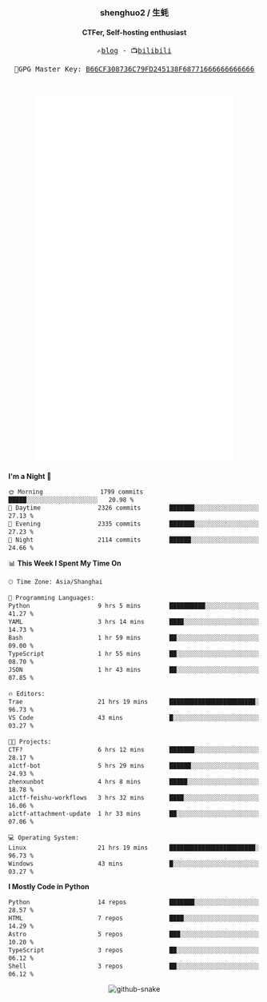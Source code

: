 <h3 align="center"> shenghuo2 / 生蚝 </h3>
<h4 align="center" >CTFer, Self-hosting enthusiast</h3>


<p align="center">
  <samp>
    ✍️<a href="https://blog.shenghuo2.top/">blog</a> -
    📺<a href="https://space.bilibili.com/85894935">bilibili</a>
  </samp>
</p>
<p align="center">
  <samp>
     🔐GPG Master Key: <a align="center" href="https://github.com/shenghuo2.gpg">B66CF308736C79FD245138F68771666666666666</a>
  </samp>
</p>
<br>
<p align="center">
  <a href="https://github.com/shenghuo2">
    <img width="400" align="top" src="https://github.com/shenghuo2/shenghuo2/blob/main/metrics.left.svg" />
  </a>
  <a href="https://github.com/shenghuo2">
    <img width="400" align="top" src="https://github.com/shenghuo2/shenghuo2/blob/main/metrics.right.svg" />
  </a>
</p>


<!--START_SECTION:waka-->
**I'm a Night 🦉** 

```text
🌞 Morning                1799 commits        █████░░░░░░░░░░░░░░░░░░░░   20.98 % 
🌆 Daytime                2326 commits        ███████░░░░░░░░░░░░░░░░░░   27.13 % 
🌃 Evening                2335 commits        ███████░░░░░░░░░░░░░░░░░░   27.23 % 
🌙 Night                  2114 commits        ██████░░░░░░░░░░░░░░░░░░░   24.66 % 
```


📊 **This Week I Spent My Time On** 

```text
🕑︎ Time Zone: Asia/Shanghai

💬 Programming Languages: 
Python                   9 hrs 5 mins        ██████████░░░░░░░░░░░░░░░   41.27 % 
YAML                     3 hrs 14 mins       ████░░░░░░░░░░░░░░░░░░░░░   14.73 % 
Bash                     1 hr 59 mins        ██░░░░░░░░░░░░░░░░░░░░░░░   09.00 % 
TypeScript               1 hr 55 mins        ██░░░░░░░░░░░░░░░░░░░░░░░   08.70 % 
JSON                     1 hr 43 mins        ██░░░░░░░░░░░░░░░░░░░░░░░   07.85 % 

🔥 Editors: 
Trae                     21 hrs 19 mins      ████████████████████████░   96.73 % 
VS Code                  43 mins             █░░░░░░░░░░░░░░░░░░░░░░░░   03.27 % 

🐱‍💻 Projects: 
CTF?                     6 hrs 12 mins       ███████░░░░░░░░░░░░░░░░░░   28.17 % 
a1ctf-bot                5 hrs 29 mins       ██████░░░░░░░░░░░░░░░░░░░   24.93 % 
zhenxunbot               4 hrs 8 mins        █████░░░░░░░░░░░░░░░░░░░░   18.78 % 
a1ctf-feishu-workflows   3 hrs 32 mins       ████░░░░░░░░░░░░░░░░░░░░░   16.06 % 
a1ctf-attachment-update  1 hr 33 mins        ██░░░░░░░░░░░░░░░░░░░░░░░   07.06 % 

💻 Operating System: 
Linux                    21 hrs 19 mins      ████████████████████████░   96.73 % 
Windows                  43 mins             █░░░░░░░░░░░░░░░░░░░░░░░░   03.27 % 
```

**I Mostly Code in Python** 

```text
Python                   14 repos            ███████░░░░░░░░░░░░░░░░░░   28.57 % 
HTML                     7 repos             ████░░░░░░░░░░░░░░░░░░░░░   14.29 % 
Astro                    5 repos             ███░░░░░░░░░░░░░░░░░░░░░░   10.20 % 
TypeScript               3 repos             ██░░░░░░░░░░░░░░░░░░░░░░░   06.12 % 
Shell                    3 repos             ██░░░░░░░░░░░░░░░░░░░░░░░   06.12 % 
```




<!--END_SECTION:waka-->


<div align="center">
  <picture>
    <source media="(prefers-color-scheme: dark)" srcset="https://gist.githubusercontent.com/shenghuo2/bfce20b14ab0484cef03bae6e60e0b3a/raw/github-snake-dark.svg" />
    <source media="(prefers-color-scheme: light)" srcset="https://gist.githubusercontent.com/shenghuo2/bfce20b14ab0484cef03bae6e60e0b3a/raw/github-snake.svg" />
    <img alt="github-snake" src="https://gist.githubusercontent.com/shenghuo2/bfce20b14ab0484cef03bae6e60e0b3a/raw/github-snake.svg" />
  </picture>
</div>

<!--
**shenghuo2/shenghuo2** is a ✨ _special_ ✨ repository because its `README.md` (this file) appears on your GitHub profile.

Here are some ideas to get you started:

- 🔭 I’m currently working on ...
- 🌱 I’m currently learning ...
- 👯 I’m looking to collaborate on ...
- 🤔 I’m looking for help with ...
- 💬 Ask me about ...
- 📫 How to reach me: ...
- 😄 Pronouns: ...
- ⚡ Fun fact: ...
-->
